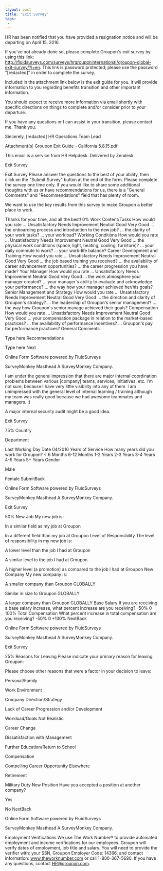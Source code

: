 ```yaml
---
layout: post
title: "Exit Survey"
tags:
 -
---
```





HR has been notified that you have provided a resignation notice and will be departing on April 15, 2016.

If you've not already done so, please complete Groupon's exit survey by using this link: http://fluidsurveys.com/surveys/hrgrouponinternational/groupon-global-exit-survey/?l=en. This link is password protected; please use the password "[redacted]" in order to complete the survey.

Included in the attachment link below is the exit guide for you. It will provide information to you regarding benefits transition and other important information.

You should expect to receive more information via email shortly with specific directions on things to complete and/or consider prior to your departure.

If you have any questions or I can assist in your transition, please contact me. Thank you.

Sincerely,
[redacted]
HR Operations Team Lead

Attachment(s)
Groupon Exit Guide - California 5.8.15.pdf

This email is a service from HR Helpdesk. Delivered by Zendesk.

Exit Survey

Exit Survey
Please answer the questions to the best of your ability, then click on the "Submit Survey" button at the end of the form. Please complete the survey one time only. If you would like to share some additional thoughts with us or have recommendations for us, there is a "General Comments" and "Recommendations" field that has plenty of room.

We want to use the key results from this survey to make Groupon a better place to work.

Thanks for your time, and all the best!
0%
Work Content/Tasks
How would you rate …
Unsatisfactory  Needs Improvement Neutral Good  Very Good
… the onboarding process and introduction to the new job?
… the clarity of your work tasks?
… your workload?
Working Conditions
How would you rate …
Unsatisfactory  Needs Improvement Neutral Good  Very Good
… the physical work conditions (space, light, heating, cooling, furniture)?
… your daily commute to work?
… your work-life balance?
Career Development and Training
How would you rate …
Unsatisfactory  Needs Improvement Neutral Good  Very Good
… the job based training you received?
… the availability of career advancement opportunities?
… the career progression you have made?
Your Manager
How would you rate …
Unsatisfactory  Needs Improvement Neutral Good  Very Good
… the work atmosphere your manager created?
… your manager's ability to evaluate and acknowledge your performance?
… the way how your manager achieved her/his goals?
Senior Management and Strategy
How would you rate …
Unsatisfactory  Needs Improvement Neutral Good  Very Good
… the direction and clarity of Groupon's strategy?
… the leadership of Groupon's senior management?
… the way how Groupon's senior manage achieved their goals?
Compensation
How would you rate …
Unsatisfactory  Needs Improvement Neutral Good  Very Good
… your compensation package in relation to the market-based practices?
… the availability of performance incentives?
… Groupon's pay for performance practices?
General Comments

Type here
Recommendations

Type here
Next

Online Form Software powered by FluidSurveys

SurveyMonkey Masthead A SurveyMonkey Company.



I am under the general impression that there are major internal coordination problems between various [company] teams, services, initiatives, etc. I'm not sure, because I have very little visibility into any of them. I am unimpressed with the general level of internal learning  / training although my team was really good because we had awesome teammates and managers. :)

A major internal security audit might be a good idea.


Exit Survey

75%
Country

Department

Last Working Day
Date
04/2016
Years of Service
How many years did you work for Groupon?
< 6 Months  6-12 Months 1-2 Years 2-3 Years 3-4 Years 4-5 Years 5+ Years
Gender

Male

Female
SubmitBack

Online Form Software powered by FluidSurveys

SurveyMonkey Masthead A SurveyMonkey Company.


Exit Survey

50%
New Job
My new job is:

In a similar field as my job at Groupon

In a different field than my job at Groupon
Level of Responsibility
The level of responsibility in my new job is:

A lower level than the job I had at Groupon

A similar level to the job I had at Groupon

A higher level (a promotion) as compared to the job I had at Groupon
New Company
My new company is:

A smaller company than Groupon GLOBALLY

Similar in size to Groupon GLOBALLY

A larger company than Groupon GLOBALLY
Base Salary
If you are receiving a base salary increase, what percent increase are you receiving?
-50%
0
100%
Total Compensation
What percent increase in total compensation are you receiving?
-50%
0
+100%
NextBack

Online Form Software powered by FluidSurveys

SurveyMonkey Masthead A SurveyMonkey Company.


Exit Survey

25%
Reasons for Leaving
Please indicate your primary reason for leaving Groupon:

Please choose other reasons that were a factor in your decision to leave:

Personal/Family

Work Environment

Company Direction/Strategy

Lack of Career Progression and/or Development

Workload/Goals Not Realistic

Career Change

Dissatisfaction with Management

Further Education/Return to School

Compensation

Compelling Career Opportunity Elsewhere

Retirement

Military Duty
New Position
Have you accepted a position at another company?

Yes

No
NextBack

Online Form Software powered by FluidSurveys

SurveyMonkey Masthead A SurveyMonkey Company.

Employment Verifications
We use The Work Number® to provide automated employment and income verifications for our employees. Groupon will verify dates of employment, job title and salary. You will need to provide the verifier with: your SSN, Groupon Employer Code: 14366, and contact information: www.theworknumber.com or call 1-800-367-5690. If you have any questions, contact HR@groupon.com.
